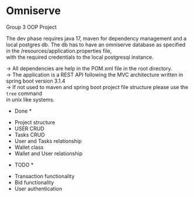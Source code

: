 # Omniserve
Group 3 OOP Project  

The dev phase requires java 17, maven for dependency management and a local postgres db. The db has to have an omniserve database as specified in the /resources/application.properties file,  
with the required credentials to the local postgresql instance.

-> All dependencies are help in the POM.xml file in the root directory.  
-> The application is a REST API following the MVC architecture written in spring boot version 3.1.4  
-> If not used to maven and spring boot project file structure please use the `tree` command  
 in unix like systems.


* Done *
- Project structure  
- USER CRUD    
- Tasks CRUD  
- User and Tasks relationship
- Wallet class
- Wallet and User relationship

* TODO * 
- Transaction functionality  
- Bid functionality  
- User authentication  